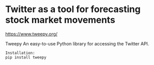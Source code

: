 # Twitter as a tool for forecasting stock market movements

https://www.tweepy.org/

Tweepy
An easy-to-use Python library for accessing the Twitter API.

    Installation:
    pip install tweepy

